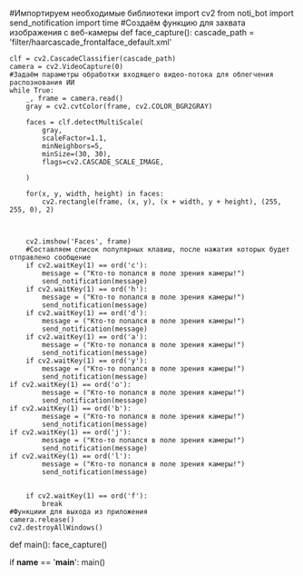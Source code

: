 #Импортируем необходимые библиотеки
import cv2
from noti_bot import send_notification
import time
#Создаём функцию для захвата изображения с веб-камеры
def face_capture():
    cascade_path = 'filter/haarcascade_frontalface_default.xml'

    clf = cv2.CascadeClassifier(cascade_path)
    camera = cv2.VideoCapture(0)
    #Задаём параметры обработки входящего видео-потока для облегчения распознования ИИ
    while True:
        _, frame = camera.read()
        gray = cv2.cvtColor(frame, cv2.COLOR_BGR2GRAY)

        faces = clf.detectMultiScale(
            gray,
            scaleFactor=1.1,
            minNeighbors=5,
            minSize=(30, 30),
            flags=cv2.CASCADE_SCALE_IMAGE,

        )

        for(x, y, width, height) in faces:
            cv2.rectangle(frame, (x, y), (x + width, y + height), (255, 255, 0), 2)



        cv2.imshow('Faces', frame)
        #Составляем список популярных клавиш, после нажатия которых будет отправлено сообщение
        if cv2.waitKey(1) == ord('c'):
            message = ("Кто-то попался в поле зрения камеры!")
            send_notification(message)
        if cv2.waitKey(1) == ord('h'):
            message = ("Кто-то попался в поле зрения камеры!")
            send_notification(message)
        if cv2.waitKey(1) == ord('d'):
            message = ("Кто-то попался в поле зрения камеры!")
            send_notification(message)
        if cv2.waitKey(1) == ord('a'):
            message = ("Кто-то попался в поле зрения камеры!")
            send_notification(message)
        if cv2.waitKey(1) == ord('y'):
            message = ("Кто-то попался в поле зрения камеры!")
            send_notification(message)
	if cv2.waitKey(1) == ord('o'):
            message = ("Кто-то попался в поле зрения камеры!")
            send_notification(message)
	if cv2.waitKey(1) == ord('b'):
            message = ("Кто-то попался в поле зрения камеры!")
            send_notification(message)
	if cv2.waitKey(1) == ord('j'):
            message = ("Кто-то попался в поле зрения камеры!")
            send_notification(message)
	if cv2.waitKey(1) == ord('l'):
            message = ("Кто-то попался в поле зрения камеры!")
            send_notification(message)


        if cv2.waitKey(1) == ord('f'):
            break
    #Функциии для выхода из приложения
    camera.release()
    cv2.destroyAllWindows()



def main():
    face_capture()

if __name__ == '__main__':
    main()

